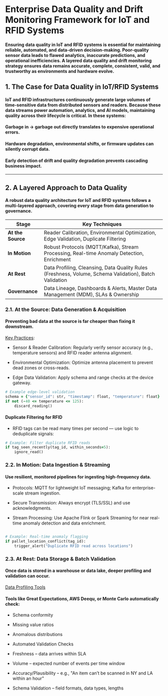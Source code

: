 # Enterprise Data Quality and Drift Monitoring Framework for IoT and RFID Systems

#### Ensuring data quality in IoT and RFID systems is essential for maintaining reliable, automated, and data-driven decision-making. Poor-quality sensor data leads to flawed analytics, inaccurate predictions, and operational inefficiencies. A layered data quality and drift monitoring strategy ensures data remains accurate, complete, consistent, valid, and trustworthy as environments and hardware evolve.


## 1. The Case for Data Quality in IoT/RFID Systems

#### IoT and RFID infrastructures continuously generate large volumes of time-sensitive data from distributed sensors and readers. Because these data streams power automation, analytics, and AI models, maintaining quality across their lifecycle is critical. In these systems:

#### Garbage in → garbage out directly translates to expensive operational errors.

#### Hardware degradation, environmental shifts, or firmware updates can silently corrupt data.

#### Early detection of drift and quality degradation prevents cascading business impact.

---


## 2. A Layered Approach to Data Quality

#### A robust data quality architecture for IoT and RFID systems follows a multi-layered approach, covering every stage from data generation to governance.

| **Stage**         | **Key Techniques**                                                                                     |
| ----------------- | ------------------------------------------------------------------------------------------------------ |
| **At the Source** | Reader Calibration, Environmental Optimization, Edge Validation, Duplicate Filtering                   |
| **In Motion**     | Robust Protocols (MQTT/Kafka), Stream Processing, Real-time Anomaly Detection, Enrichment              |
| **At Rest**       | Data Profiling, Cleansing, Data Quality Rules (Freshness, Volume, Schema Validation), Batch Validation |
| **Governance**    | Data Lineage, Dashboards & Alerts, Master Data Management (MDM), SLAs & Ownership                      |


### 2.1. At the Source: Data Generation & Acquisition

#### Preventing bad data at the source is far cheaper than fixing it downstream.

<ins>Key Practices</ins>:

- Sensor & Reader Calibration: Regularly verify sensor accuracy (e.g., temperature sensors) and RFID reader antenna alignment.

- Environmental Optimization: Optimize antenna placement to prevent dead zones or cross-reads.

- Edge Data Validation: Apply schema and range checks at the device gateway.


```ruby
# Example edge-level validation
schema = {"sensor_id": str, "timestamp": float, "temperature": float}
if not (-40 <= temperature <= 125):
    discard_reading()

```

#### Duplicate Filtering for RFID

* RFID tags can be read many times per second — use logic to deduplicate signals:

```ruby
# Example: Filter duplicate RFID reads
if tag_seen_recently(tag_id, within_seconds=5):
    ignore_read()


```

### 2.2. In Motion: Data Ingestion & Streaming

#### Use resilient, monitored pipelines for ingesting high-frequency data.

* Protocols: MQTT for lightweight IoT messaging; Kafka for enterprise-scale stream ingestion.

* Secure Transmission: Always encrypt (TLS/SSL) and use acknowledgments.

* Stream Processing: Use Apache Flink or Spark Streaming for near real-time anomaly detection and data enrichment.

```ruby

# Example: Real-time anomaly flagging
if pallet_location_conflict(tag_id):
    trigger_alert("Duplicate RFID read across locations")


```

### 2.3. At Rest: Data Storage & Batch Validation

#### Once data is stored in a warehouse or data lake, deeper profiling and validation can occur.

<ins>Data Profiling Tools</ins>

#### Tools like Great Expectations, AWS Deequ, or Monte Carlo automatically check:

- Schema conformity

- Missing value ratios

- Anomalous distributions

- Automated Validation Checks

- Freshness – data arrives within SLA

- Volume – expected number of events per time window

- Accuracy/Plausibility – e.g., "An item can’t be scanned in NY and LA within an hour"

- Schema Validation – field formats, data types, lengths

